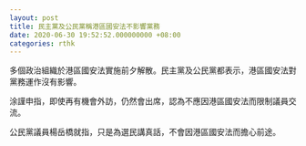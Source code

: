 ```yaml
---
layout: post
title: 民主黨及公民黨稱港區國安法不影響黨務
date: 2020-06-30 19:52:52.000000000 +08:00
categories: rthk
---
```


多個政治組織於港區國安法實施前夕解散。民主黨及公民黨都表示，港區國安法對黨務運作沒有影響。

涂謹申指，即使再有機會外訪，仍然會出席，認為不應因港區國安法而限制議員交流。

公民黨議員楊岳橋就指，只是為選民講真話，不會因港區國安法而擔心前途。
